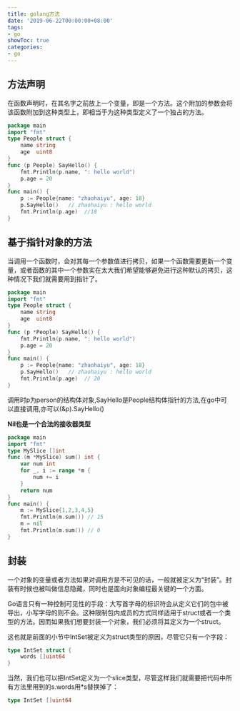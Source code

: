 ```yaml
---
title: golang方法
date: '2019-06-22T00:00:00+08:00'
tags:
- go
showToc: true
categories:
- go
---
```




## 方法声明

在函数声明时，在其名字之前放上一个变量，即是一个方法。这个附加的参数会将该函数附加到这种类型上，即相当于为这种类型定义了一个独占的方法。

```go
package main
import "fmt"
type People struct {
	name string
	age  uint8
}
func (p People) SayHello() {
	fmt.Println(p.name, ": hello world")
	p.age = 20
}
func main() {
	p := People{name: "zhaohaiyu", age: 18} 
	p.SayHello()   // zhaohaiyu : hello world
	fmt.Println(p.age)	//18
}
```

## 基于指针对象的方法

当调用一个函数时，会对其每一个参数值进行拷贝，如果一个函数需要更新一个变量，或者函数的其中一个参数实在太大我们希望能够避免进行这种默认的拷贝，这种情况下我们就需要用到指针了。

```go
package main
import "fmt"
type People struct {
	name string
	age  uint8
}
func (p *People) SayHello() {
	fmt.Println(p.name, ": hello world")
    p.age = 20
}
func main() {
	p := People{name: "zhaohaiyu", age: 18} 
	p.SayHello()   // zhaohaiyu : hello world
    fmt.Println(p.age)	// 20
}
```

调用时p为person的结构体对象,SayHello是People结构体指针的方法,在go中可以直接调用,亦可以(&p).SayHello()

**Nil也是一个合法的接收器类型**

```go
package main
import "fmt"
type MySlice []int
func (m *MySlice) sum() int {
	var num int
	for _, i := range *m {
		num += i
	}
	return num
}
func main() {
	m := MySlice{1,2,3,4,5}
	fmt.Println(m.sum()) // 15
	m = nil
	fmt.Println(m.sum()) // 0
}
```

## 封装

一个对象的变量或者方法如果对调用方是不可见的话，一般就被定义为“封装”。封装有时候也被叫做信息隐藏，同时也是面向对象编程最关键的一个方面。

Go语言只有一种控制可见性的手段：大写首字母的标识符会从定义它们的包中被导出，小写字母的则不会。这种限制包内成员的方式同样适用于struct或者一个类型的方法。因而如果我们想要封装一个对象，我们必须将其定义为一个struct。

这也就是前面的小节中IntSet被定义为struct类型的原因，尽管它只有一个字段：

```go
type IntSet struct {
    words []uint64
}
```

当然，我们也可以把IntSet定义为一个slice类型，尽管这样我们就需要把代码中所有方法里用到的s.words用*s替换掉了：

```go
type IntSet []uint64
```